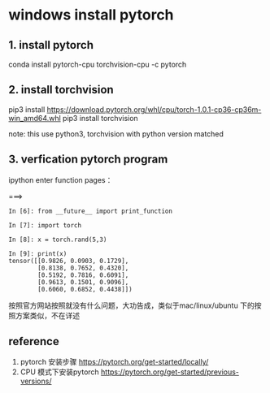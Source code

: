 # windows install pytorch 


## 1. install pytorch
conda install pytorch-cpu torchvision-cpu -c pytorch

## 2. install torchvision
pip3 install https://download.pytorch.org/whl/cpu/torch-1.0.1-cp36-cp36m-win_amd64.whl
pip3 install torchvision

note: this use python3, torchvision with python version matched 

## 3. verfication pytorch program 
ipython enter function pages： 

===> 
```
In [6]: from __future__ import print_function

In [7]: import torch

In [8]: x = torch.rand(5,3)

In [9]: print(x)
tensor([[0.9826, 0.0903, 0.1729],
        [0.8138, 0.7652, 0.4320],
        [0.5192, 0.7816, 0.6091],
        [0.9613, 0.1501, 0.9096],
        [0.6060, 0.6852, 0.4438]])
```

按照官方网站按照就没有什么问题，大功告成，类似于mac/linux/ubuntu 下的按照方案类似，不在详述
## reference
1. pytorch 安装步骤
https://pytorch.org/get-started/locally/
2. CPU 模式下安装pytorch
https://pytorch.org/get-started/previous-versions/